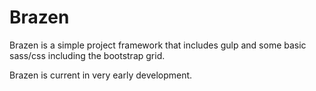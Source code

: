 # Brazen

Brazen is a simple project framework that includes gulp and some basic sass/css including the bootstrap grid.

Brazen is current in very early development.
